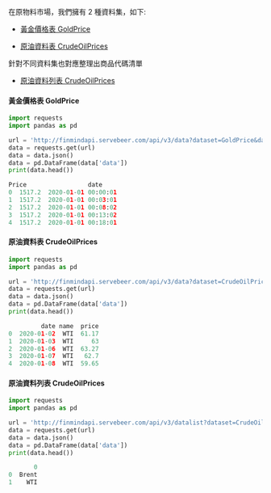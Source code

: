 在原物料市場，我們擁有 2 種資料集，如下:

- [黃金價格表 GoldPrice](https://finmind.github.io/tutor/Materials/#goldprice)

- [原油資料表 CrudeOilPrices](https://finmind.github.io/tutor/Materials/#crudeoilprices)

針對不同資料集也對應整理出商品代碼清單

- [原油資料列表 CrudeOilPrices](https://finmind.github.io/tutor/Materials/#crudeoilprices)

#### 黃金價格表 GoldPrice

```python
import requests
import pandas as pd

url = 'http://finmindapi.servebeer.com/api/v3/data?dataset=GoldPrice&date=2020-01-01'
data = requests.get(url)
data = data.json()
data = pd.DataFrame(data['data'])
print(data.head())

Price                 date
0  1517.2  2020-01-01 00:00:01
1  1517.2  2020-01-01 00:03:01
2  1517.2  2020-01-01 00:08:02
3  1517.2  2020-01-01 00:13:02
4  1517.2  2020-01-01 00:18:01
```

#### 原油資料表 CrudeOilPrices

```python
import requests
import pandas as pd

url = 'http://finmindapi.servebeer.com/api/v3/data?dataset=CrudeOilPrices&date=2020-01-01&data_id=WTI'
data = requests.get(url)
data = data.json()
data = pd.DataFrame(data['data'])
print(data.head())

         date name  price
0  2020-01-02  WTI  61.17
1  2020-01-03  WTI     63
2  2020-01-06  WTI  63.27
3  2020-01-07  WTI   62.7
4  2020-01-08  WTI  59.65
```

#### 原油資料列表 CrudeOilPrices

```python
import requests
import pandas as pd

url = 'http://finmindapi.servebeer.com/api/v3/datalist?dataset=CrudeOilPrices'
data = requests.get(url)
data = data.json()
data = pd.DataFrame(data['data'])
print(data.head())

       0
0  Brent
1    WTI
```